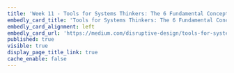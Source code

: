 ```yaml
---
title: 'Week 11 - Tools for Systems Thinkers: The 6 Fundamental Concepts of Systems Thinking (2 of 3)'
embedly_card_title: 'Tools for Systems Thinkers: The 6 Fundamental Concepts of Systems Thinking (7 minute read)'
embedly_card_alignment: left
embedly_card_url: 'https://medium.com/disruptive-design/tools-for-systems-thinkers-the-6-fundamental-concepts-of-systems-thinking-379cdac3dc6a'
published: true
visible: true
display_page_title_link: true
cache_enable: false
---
```


